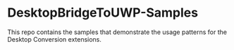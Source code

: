 # DesktopBridgeToUWP-Samples
This repo contains the samples that demonstrate the usage patterns for the Desktop Conversion extensions.
